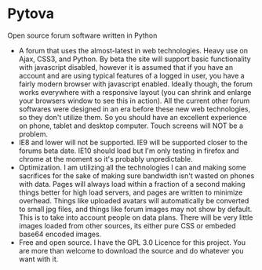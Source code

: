 Pytova
======

Open source forum software written in Python

 *   A forum that uses the almost-latest in web technologies. Heavy use on Ajax, CSS3, and Python. By beta the site will support basic functionality with javascript disabled, however it is assumed that if you have an account and are using typical features of a logged in user, you have a fairly modern browser with javascript enabled. Ideally though, the forum works everywhere with a responsive layout (you can shrink and enlarge your browsers window to see this in action). All the current other forum softwares were designed in an era before these new web technologies, so they don't utilize them. So you should have an excellent experience on phone, tablet and desktop computer. Touch screens will NOT be a problem.
 *   IE8 and lower will not be supported. IE9 will be supported closer to the forums beta date. IE10 should load but I'm only testing in firefox and chrome at the moment so it's probably unpredictable.
 *   Optimization. I am utilizing all the technologies I can and making some sacrifices for the sake of making sure bandwidth isn't wasted on phones with data. Pages will always load within a fraction of a second making things better for high load servers, and pages are written to minimize overhead. Things like uploaded avatars will automatically be converted to small jpg files, and things like forum images may not show by default. This is to take into account people on data plans. There will be very little images loaded from other sources, its either pure CSS or embeded base64 encoded images.
 *   Free and open source. I have the GPL 3.0 Licence for this project. You are more than welcome to download the source and do whatever you want with it.